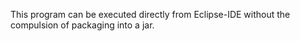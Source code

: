 This program can be executed directly from Eclipse-IDE without the compulsion of packaging into a jar.
